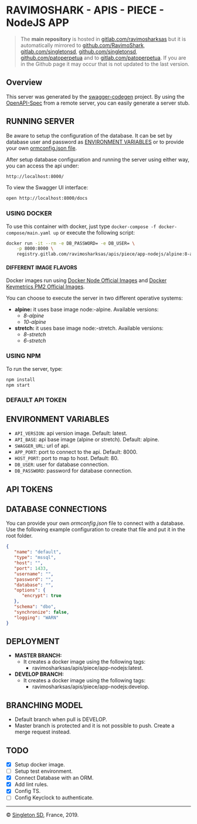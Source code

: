 # RAVIMOSHARK - APIS - PIECE - NodeJS APP

> The **main repository** is hosted in [gitlab.com/ravimosharksas](https://gitlab.com/ravimosharksas/apis/piece/app-nodejs.git) but it is automatically mirrored to [github.com/RavimoShark](https://github.com/RavimoShark/apis-piece-app-nodejs.git), [gitlab.com/singletonsd](https://gitlab.com/singletonsd/ravimosharksas/apis/piece/app-nodejs.git), [github.com/singletonsd](https://github.com/singletonsd/ravimoshark-apis-piece-app-nodejs.git), [github.com/patoperpetua](https://github.com/patoperpetua/ravimoshark-apis-piece-app-nodejs.git) and to [gitlab.com/patoperpetua](https://gitlab.com/patoperpetua/ravimoshark-apis-piece-app-nodejs.git). If you are in the Github page it may occur that is not updated to the last version.

## Overview

This server was generated by the [swagger-codegen](https://github.com/swagger-api/swagger-codegen) project.  By using the [OpenAPI-Spec](https://github.com/OAI/OpenAPI-Specification) from a remote server, you can easily generate a server stub.

## RUNNING SERVER

Be aware to setup the configuration of the database. It can be set by database user and password as [ENVIRONMENT VARIABLES](#environment-variables) or to provide your own [ormconfig.json file](#database-connections).

After setup database configuration and running the server using either way, you can access the api under:

```bash
http://localhost:8000/
```

To view the Swagger UI interface:

```bash
open http://localhost:8000/docs
```

### USING DOCKER

To use this container with docker, just type `docker-compose -f docker-compose/main.yaml up` or execute the following script:

```bash
docker run -it --rm -e DB_PASSWORD= -e DB_USER= \
    -p 8000:8000 \
    registry.gitlab.com/ravimosharksas/apis/piece/app-nodejs/alpine:8-alpine-latest
```

#### DIFFERENT IMAGE FLAVORS

Docker images run using [Docker Node Official Images](https://hub.docker.com/_/node/) and [Docker Keymetrics PM2 Official Images](https://hub.docker.com/r/keymetrics/pm2/).

You can choose to execute the server in two different operative systems:

- **alpine:** it uses base image node:-alpine. Available versions:
  - *8-alpine*
  - *10-alpine*
- **stretch:** it uses base image node:-stretch. Available versions:
  - *8-stretch*
  - *6-stretch*

### USING NPM

To run the server, type:

```bash
npm install
npm start
```

### DEFAULT API TOKEN

<!-- TODO: -->

## ENVIRONMENT VARIABLES

- `API_VERSION`: api version image. Default: latest.
- `API_BASE`: api base image (alpine or stretch). Default: alpine.
- `SWAGGER_URL`: url of api.
- `APP_PORT`: port to connect to the api. Default: 8000.
- `HOST_PORT`: port to map to host. Default: 80.
- `DB_USER`: user for database connection.
- `DB_PASSWORD`: password for database connection.

## API TOKENS

<!-- TODO: tell how to connect with KeyClock. -->

## DATABASE CONNECTIONS

You can provide your own *ormconfig.json* file to connect with a database. Use the following example configuration to create that file and put it in the root folder.

```json
{
   "name": "default",
   "type": "mssql",
   "host": "",
   "port": 1433,
   "username": "",
   "password": "",
   "database": "",
   "options": {
      "encrypt": true
   },
   "schema": "dbo",
   "synchronize": false,
   "logging": "WARN"
}
```

## DEPLOYMENT

- **MASTER BRANCH:**
  - It creates a docker image using the following tags:
    - ravimosharksas/apis/piece/app-nodejs:latest.
- **DEVELOP BRANCH:**
  - It creates a docker image using the following tags:
    - ravimosharksas/apis/piece/app-nodejs:develop.

## BRANCHING MODEL

- Default branch when pull is DEVELOP.
- Master branch is protected and it is not possible to push. Create a merge request instead.

## TODO

- [X] Setup docker image.
- [ ] Setup test environment.
- [X] Connect Database with an ORM.
- [X] Add lint rules.
- [X] Config TS.
- [ ] Config Keyclock to authenticate.

----------------------
© [Singleton SD](http://singletonsd.com), France, 2019.
